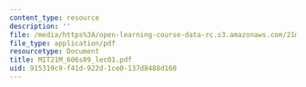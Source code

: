 ```yaml
---
content_type: resource
description: ''
file: /media/https%3A/open-learning-course-data-rc.s3.amazonaws.com/21m-606-introduction-to-stagecraft-spring-2009/915319c9f41d922d1ce0137d8488d160_MIT21M_606s09_lec01.pdf
file_type: application/pdf
resourcetype: Document
title: MIT21M_606s09_lec01.pdf
uid: 915319c9-f41d-922d-1ce0-137d8488d160
---
```

